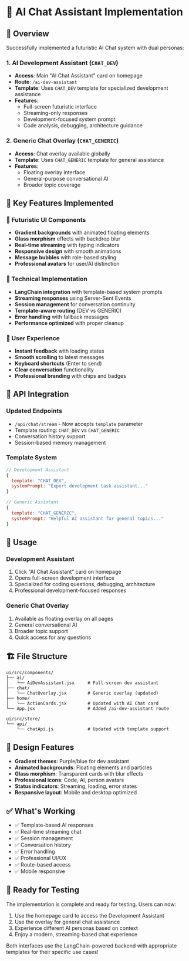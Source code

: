 # 🤖 AI Chat Assistant Implementation

## 🎯 **Overview**
Successfully implemented a futuristic AI Chat system with dual personas:

### 1. **AI Development Assistant** (`CHAT_DEV`)
- **Access**: Main "AI Chat Assistant" card on homepage
- **Route**: `/ai-dev-assistant`
- **Template**: Uses `CHAT_DEV` template for specialized development assistance
- **Features**: 
  - Full-screen futuristic interface
  - Streaming-only responses
  - Development-focused system prompt
  - Code analysis, debugging, architecture guidance

### 2. **Generic Chat Overlay** (`CHAT_GENERIC`)
- **Access**: Chat overlay available globally
- **Template**: Uses `CHAT_GENERIC` template for general assistance
- **Features**:
  - Floating overlay interface
  - General-purpose conversational AI
  - Broader topic coverage

## 🚀 **Key Features Implemented**

### **🎨 Futuristic UI Components**
- **Gradient backgrounds** with animated floating elements
- **Glass morphism** effects with backdrop blur
- **Real-time streaming** with typing indicators
- **Responsive design** with smooth animations
- **Message bubbles** with role-based styling
- **Professional avatars** for user/AI distinction

### **🔧 Technical Implementation**
- **LangChain integration** with template-based system prompts
- **Streaming responses** using Server-Sent Events
- **Session management** for conversation continuity
- **Template-aware routing** (DEV vs GENERIC)
- **Error handling** with fallback messages
- **Performance optimized** with proper cleanup

### **📱 User Experience**
- **Instant feedback** with loading states
- **Smooth scrolling** to latest messages
- **Keyboard shortcuts** (Enter to send)
- **Clear conversation** functionality
- **Professional branding** with chips and badges

## 🔌 **API Integration**

### **Updated Endpoints**
- `/api/chat/stream` - Now accepts `template` parameter
- Template routing: `CHAT_DEV` vs `CHAT_GENERIC`
- Conversation history support
- Session-based memory management

### **Template System**
```javascript
// Development Assistant
{
  template: "CHAT_DEV",
  systemPrompt: "Expert development task assistant..."
}

// Generic Assistant  
{
  template: "CHAT_GENERIC", 
  systemPrompt: "Helpful AI assistant for general topics..."
}
```

## 🎯 **Usage**

### **Development Assistant**
1. Click "AI Chat Assistant" card on homepage
2. Opens full-screen development interface
3. Specialized for coding questions, debugging, architecture
4. Professional development-focused responses

### **Generic Chat Overlay**
1. Available as floating overlay on all pages
2. General conversational AI
3. Broader topic support
4. Quick access for any questions

## 🏗️ **File Structure**
```
ui/src/components/
├── ai/
│   └── AiDevAssistant.jsx     # Full-screen dev assistant
├── chat/
│   └── ChatOverlay.jsx        # Generic overlay (updated)
├── home/
│   └── ActionCards.jsx        # Updated with AI Chat card
└── App.jsx                    # Added /ai-dev-assistant route

ui/src/store/
└── api/
    └── chatApi.js             # Updated with template support
```

## 🎨 **Design Features**
- **Gradient themes**: Purple/blue for dev assistant
- **Animated backgrounds**: Floating elements and particles
- **Glass morphism**: Transparent cards with blur effects
- **Professional icons**: Code, AI, person avatars
- **Status indicators**: Streaming, loading, error states
- **Responsive layout**: Mobile and desktop optimized

## ✅ **What's Working**
- ✅ Template-based AI responses
- ✅ Real-time streaming chat
- ✅ Session management
- ✅ Conversation history
- ✅ Error handling
- ✅ Professional UI/UX
- ✅ Route-based access
- ✅ Mobile responsive

## 🚀 **Ready for Testing**
The implementation is complete and ready for testing. Users can now:
1. Use the homepage card to access the Development Assistant
2. Use the overlay for general chat assistance
3. Experience different AI personas based on context
4. Enjoy a modern, streaming-based chat experience

Both interfaces use the LangChain-powered backend with appropriate templates for their specific use cases!
